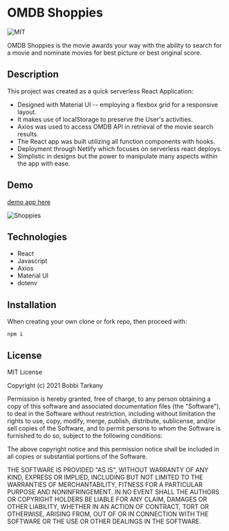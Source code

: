 # OMDB Shoppies
![MIT](https://img.shields.io/badge/license-MIT-green)

OMDB Shoppies is the movie awards your way with the ability to search for a movie and nominate movies for best picture or 
best original score.



## Description 


This project was created as a quick serverless React Application:

* Designed with Material UI -- employing a flexbox grid for a responsive layout.
* It makes use of localStorage to preserve the User's activities.
* Axios was used to access OMDB API in retrieval of the movie search results. 
* The React app was built utilizing all function components with hooks.
* Deployment through Netlify which focuses on serverless react deploys.
* Simplistic in designs but the power to manipulate many aspects within the app with ease.



## Demo 

[demo app here]()


![Shoppies]()



## Technologies

* React
* Javascript
* Axios
* Material UI
* dotenv



## Installation 

When creating your own clone or fork repo, then proceed with:

```
npm i
```


## License

MIT License

Copyright (c) 2021 Bobbi Tarkany

Permission is hereby granted, free of charge, to any person obtaining a copy of this software and associated documentation files (the "Software"), to deal in the Software without restriction, including without limitation the rights to use, copy, modify, merge, publish, distribute, sublicense, and/or sell copies of the Software, and to permit persons to whom the Software is furnished to do so, subject to the following conditions:

The above copyright notice and this permission notice shall be included in all copies or substantial portions of the Software.

THE SOFTWARE IS PROVIDED "AS IS", WITHOUT WARRANTY OF ANY KIND, EXPRESS OR IMPLIED, INCLUDING BUT NOT LIMITED TO THE WARRANTIES OF MERCHANTABILITY, FITNESS FOR A PARTICULAR PURPOSE AND NONINFRINGEMENT. IN NO EVENT SHALL THE AUTHORS OR COPYRIGHT HOLDERS BE LIABLE FOR ANY CLAIM, DAMAGES OR OTHER LIABILITY, WHETHER IN AN ACTION OF CONTRACT, TORT OR OTHERWISE, ARISING FROM, OUT OF OR IN CONNECTION WITH THE SOFTWARE OR THE USE OR OTHER DEALINGS IN THE SOFTWARE.


